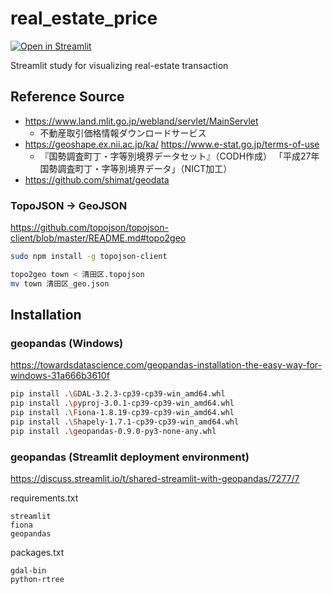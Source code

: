 # real_estate_price

[![Open in Streamlit](https://static.streamlit.io/badges/streamlit_badge_black_white.svg)](https://share.streamlit.io/shimat/realestateprice/main/main.py)

Streamlit study for visualizing real-estate transaction

## Reference Source

- https://www.land.mlit.go.jp/webland/servlet/MainServlet
  - 不動産取引価格情報ダウンロードサービス
- https://geoshape.ex.nii.ac.jp/ka/ https://www.e-stat.go.jp/terms-of-use
  - 『国勢調査町丁・字等別境界データセット』（CODH作成） 「平成27年国勢調査町丁・字等別境界データ」（NICT加工）
- https://github.com/shimat/geodata

### TopoJSON -> GeoJSON
https://github.com/topojson/topojson-client/blob/master/README.md#topo2geo

```sh
sudo npm install -g topojson-client

topo2geo town < 清田区.topojson
mv town 清田区_geo.json
```

## Installation
### geopandas (Windows)
https://towardsdatascience.com/geopandas-installation-the-easy-way-for-windows-31a666b3610f
```sh
pip install .\GDAL-3.2.3-cp39-cp39-win_amd64.whl
pip install .\pyproj-3.0.1-cp39-cp39-win_amd64.whl
pip install .\Fiona-1.8.19-cp39-cp39-win_amd64.whl
pip install .\Shapely-1.7.1-cp39-cp39-win_amd64.whl
pip install .\geopandas-0.9.0-py3-none-any.whl
```

### geopandas (Streamlit deployment environment)
https://discuss.streamlit.io/t/shared-streamlit-with-geopandas/7277/7

requirements.txt
```
streamlit
fiona
geopandas
```

packages.txt
```
gdal-bin
python-rtree
```
